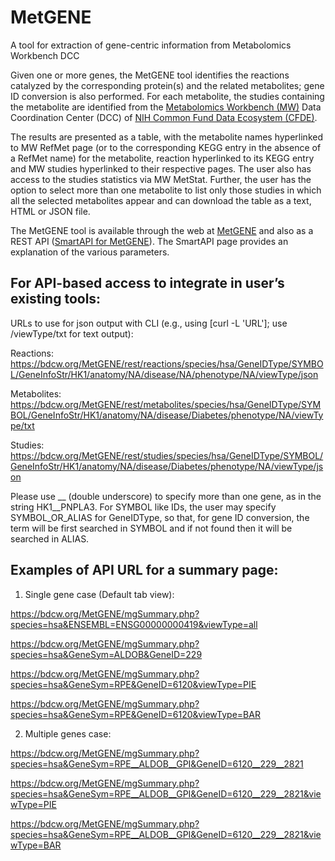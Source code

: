 # MetGENE
A tool for extraction of gene-centric information from Metabolomics Workbench DCC

Given one or more genes, the MetGENE tool identifies the reactions catalyzed by the corresponding protein(s) and the related metabolites; gene ID conversion is also performed. For each metabolite, the studies containing the metabolite are identified from the [Metabolomics Workbench (MW)](https://www.metabolomicsworkbench.org/) Data Coordination Center (DCC) of [NIH Common Fund Data Ecosystem (CFDE)](https://commonfund.nih.gov/dataecosystem).

The results are presented as a table, with the metabolite names hyperlinked to MW RefMet page (or to the corresponding KEGG entry in the absence of a RefMet name) for the metabolite, reaction hyperlinked to its KEGG entry and MW studies hyperlinked to their respective pages. The user also has access to the studies statistics via MW MetStat. Further, the user has the option to select more than one metabolite to list only those studies in which all the selected metabolites appear and can download the table as a text, HTML or JSON file. 

The MetGENE tool is available through the web at <a href="https://bdcw.org/MetGENE">MetGENE</a> and also as a REST API 
(<a href="https://smart-api.info/ui/342e4cec92030d74efd84b61650fb0ea">SmartAPI for MetGENE</a>). The SmartAPI page provides an explanation of the various parameters.

## For API-based access to integrate in user’s existing tools:

URLs to use for json output with CLI (e.g., using [curl -L 'URL']; use /viewType/txt for text output):

Reactions:
https://bdcw.org/MetGENE/rest/reactions/species/hsa/GeneIDType/SYMBOL/GeneInfoStr/HK1/anatomy/NA/disease/NA/phenotype/NA/viewType/json

Metabolites:
https://bdcw.org/MetGENE/rest/metabolites/species/hsa/GeneIDType/SYMBOL/GeneInfoStr/HK1/anatomy/NA/disease/Diabetes/phenotype/NA/viewType/txt

Studies:
https://bdcw.org/MetGENE/rest/studies/species/hsa/GeneIDType/SYMBOL/GeneInfoStr/HK1/anatomy/NA/disease/Diabetes/phenotype/NA/viewType/json

Please use __ (double underscore) to specify more than one gene, as in the string HK1__PNPLA3. For SYMBOL like IDs, the user may specify SYMBOL_OR_ALIAS for GeneIDType, so that, for gene ID conversion, the term will be first searched in SYMBOL and if not found then it will be searched in ALIAS.

## Examples of API URL for a summary page:

1. Single gene case (Default tab view): 

https://bdcw.org/MetGENE/mgSummary.php?species=hsa&ENSEMBL=ENSG00000000419&viewType=all

https://bdcw.org/MetGENE/mgSummary.php?species=hsa&GeneSym=ALDOB&GeneID=229

https://bdcw.org/MetGENE/mgSummary.php?species=hsa&GeneSym=RPE&GeneID=6120&viewType=PIE

https://bdcw.org/MetGENE/mgSummary.php?species=hsa&GeneSym=RPE&GeneID=6120&viewType=BAR

2. Multiple genes case: 

https://bdcw.org/MetGENE/mgSummary.php?species=hsa&GeneSym=RPE__ALDOB__GPI&GeneID=6120__229__2821

https://bdcw.org/MetGENE/mgSummary.php?species=hsa&GeneSym=RPE__ALDOB__GPI&GeneID=6120__229__2821&viewType=PIE

https://bdcw.org/MetGENE/mgSummary.php?species=hsa&GeneSym=RPE__ALDOB__GPI&GeneID=6120__229__2821&viewType=BAR

